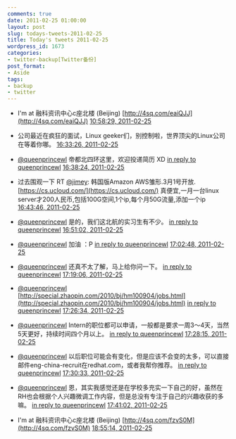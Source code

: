 ```yaml
---
comments: true
date: 2011-02-25 01:00:00
layout: post
slug: todays-tweets-2011-02-25
title: Today's tweets 2011-02-25
wordpress_id: 1673
categories:
- twitter-backup[Twitter备份]
post_format:
- Aside
tags:
- backup
- twitter
---
```





  * I'm at 融科资讯中心c座北楼 (Beijing) [http://4sq.com/eaiQJJ](http://4sq.com/eaiQJJ) [10:58:29, 2011-02-25](http://twitter.com/gfrog/statuses/40968847968317440)





  * 公司最近在疯狂的面试，Linux geeker们，别控制啦，世界顶尖的Linux公司在等着你哪。 [16:33:26, 2011-02-25](http://twitter.com/gfrog/statuses/41053141386395648)





  * [@queenprincewl](http://twitter.com/queenprincewl) 帝都北四环这里，欢迎投递简历 XD [in reply to queenprincewl](http://twitter.com/queenprincewl/statuses/41053988677890048) [16:38:24, 2011-02-25](http://twitter.com/gfrog/statuses/41054390345277440)





  * 过去围观一下 RT [@jimey](http://twitter.com/jimey): 韩国版Amazon AWS雏形.3月1号开放. [https://cs.ucloud.com/](https://cs.ucloud.com/) 真便宜,一月一台linux server才200人民币,包括100G空间,1个ip,每个月50G流量,添加一个ip [16:43:46, 2011-02-25](http://twitter.com/gfrog/statuses/41055744656805888)





  * [@queenprincewl](http://twitter.com/queenprincewl) 是的，我们这北航的实习生有不少。 [in reply to queenprincewl](http://twitter.com/queenprincewl/statuses/41057155545174016) [16:51:02, 2011-02-25](http://twitter.com/gfrog/statuses/41057569720119296)





  * [@queenprincewl](http://twitter.com/queenprincewl) 加油 ：P [in reply to queenprincewl](http://twitter.com/queenprincewl/statuses/41058701813100544) [17:02:48, 2011-02-25](http://twitter.com/gfrog/statuses/41060533851394049)





  * [@queenprincewl](http://twitter.com/queenprincewl) 还真不太了解，马上给你问一下。 [in reply to queenprincewl](http://twitter.com/queenprincewl/statuses/41063657844654080) [17:19:06, 2011-02-25](http://twitter.com/gfrog/statuses/41064634832134144)





  * [@queenprincewl](http://twitter.com/queenprincewl) [http://special.zhaopin.com/2010/bj/hm100904/jobs.html](http://special.zhaopin.com/2010/bj/hm100904/jobs.html) [in reply to queenprincewl](http://twitter.com/queenprincewl/statuses/41063657844654080) [17:26:34, 2011-02-25](http://twitter.com/gfrog/statuses/41066515176501248)





  * [@queenprincewl](http://twitter.com/queenprincewl) Intern的职位都可以申请，一般都是要求一周3～4天，当然5天更好，持续时间四个月以上。 [in reply to queenprincewl](http://twitter.com/queenprincewl/statuses/41063657844654080) [17:28:15, 2011-02-25](http://twitter.com/gfrog/statuses/41066938260000769)





  * [@queenprincewl](http://twitter.com/queenprincewl) 以后职位可能会有变化，但是应该不会变的太多，可以直接邮件eng-china-recruit在redhat.com，或者我帮你推荐。 [in reply to queenprincewl](http://twitter.com/queenprincewl/statuses/41066735507341312) [17:30:33, 2011-02-25](http://twitter.com/gfrog/statuses/41067516637888512)





  * [@queenprincewl](http://twitter.com/queenprincewl) 恩，其实我感觉还是在学校多充实一下自己的好，虽然在RH也会根据个人兴趣微调工作内容，但是总没有专注于自己的兴趣收获的多嘛。 [in reply to queenprincewl](http://twitter.com/queenprincewl/statuses/41069060435353600) [17:41:02, 2011-02-25](http://twitter.com/gfrog/statuses/41070152313217024)





  * I'm at 融科资讯中心c座北楼 (Beijing) [http://4sq.com/fzvS0M](http://4sq.com/fzvS0M) [18:55:14, 2011-02-25](http://twitter.com/gfrog/statuses/41088825291702272)




